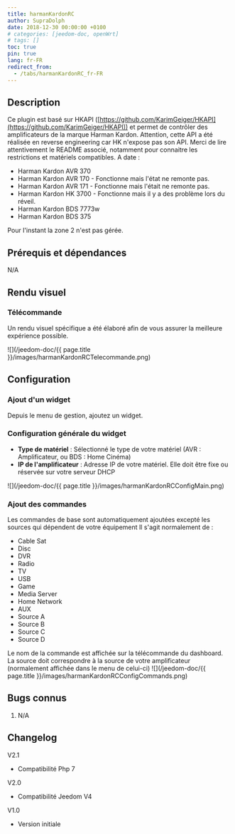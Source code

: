 ```yaml
---
title: harmanKardonRC
author: SupraDolph
date: 2018-12-30 00:00:00 +0100
# categories: [jeedom-doc, openWrt]
# tags: []
toc: true
pin: true
lang: fr-FR
redirect_from:
  - /tabs/harmanKardonRC_fr-FR
---
```


## Description

Ce plugin est basé sur HKAPI ([https://github.com/KarimGeiger/HKAPI](https://github.com/KarimGeiger/HKAPI)) et permet de contrôler des amplificateurs de la marque Harman Kardon. Attention, cette API a été réalisée en reverse engineering car HK n'expose pas son API. Merci de lire attentivement le README associé, notamment pour connaitre les restrictions et matériels compatibles. A date :

*   Harman Kardon AVR 370
*   Harman Kardon AVR 170 - Fonctionne mais l'état ne remonte pas.
*   Harman Kardon AVR 171 - Fonctionne mais l'était ne remonte pas.
*   Harman Kardon HK 3700 - Fonctionne mais il y a des problème lors du réveil.
*   Harman Kardon BDS 7773w
*   Harman Kardon BDS 375

Pour l'instant la zone 2 n'est pas gérée.

## Prérequis et dépendances

N/A

## Rendu visuel

### Télécommande

Un rendu visuel spécifique a été élaboré afin de vous assurer la meilleure expérience possible.

![](/jeedom-doc/{{ page.title }}/images/harmanKardonRCTelecommande.png)

## Configuration

### Ajout d'un widget

Depuis le menu de gestion, ajoutez un widget.

### Configuration générale du widget

*   **Type de matériel** : Sélectionné le type de votre matériel (AVR : Amplificateur, ou BDS : Home Cinéma)
*   **IP de l'amplificateur** : Adresse IP de votre matériel. Elle doit être fixe ou réservée sur votre serveur DHCP

![](/jeedom-doc/{{ page.title }}/images/harmanKardonRCConfigMain.png)

### Ajout des commandes

Les commandes de base sont automatiquement ajoutées excepté les sources qui dépendent de votre équipement Il s'agit normalement de :

*   Cable Sat
*   Disc
*   DVR
*   Radio
*   TV
*   USB
*   Game
*   Media Server
*   Home Network
*   AUX
*   Source A
*   Source B
*   Source C
*   Source D

Le nom de la commande est affichée sur la télécommande du dashboard. La source doit correspondre à la source de votre amplificateur (normalement affichée dans le menu de celui-ci) ![](/jeedom-doc/{{ page.title }}/images/harmanKardonRCConfigCommands.png)

## Bugs connus

1.  N/A

## Changelog

V2.1

*   Compatibilité Php 7

V2.0

*   Compatibilité Jeedom V4

V1.0

*   Version initiale
